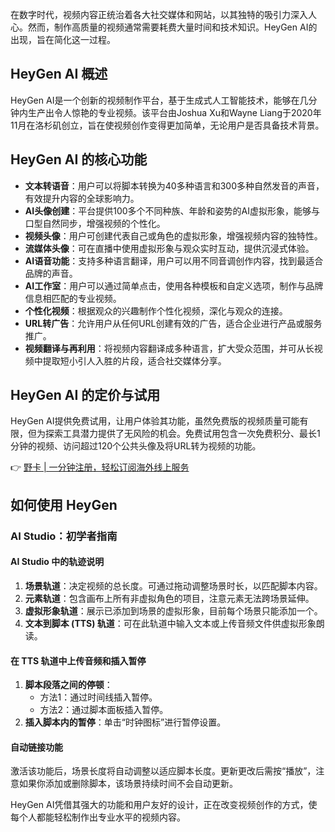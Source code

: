 在数字时代，视频内容正统治着各大社交媒体和网站，以其独特的吸引力深入人心。然而，制作高质量的视频通常需要耗费大量时间和技术知识。HeyGen AI的出现，旨在简化这一过程。

## HeyGen AI 概述

HeyGen AI是一个创新的视频制作平台，基于生成式人工智能技术，能够在几分钟内生产出令人惊艳的专业视频。该平台由Joshua Xu和Wayne Liang于2020年11月在洛杉矶创立，旨在使视频创作变得更加简单，无论用户是否具备技术背景。

## HeyGen AI 的核心功能

- **文本转语音**：用户可以将脚本转换为40多种语言和300多种自然发音的声音，有效提升内容的全球影响力。
- **AI头像创建**：平台提供100多个不同种族、年龄和姿势的AI虚拟形象，能够与口型自然同步，增强视频的个性化。
- **视频头像**：用户可创建代表自己或角色的虚拟形象，增强视频内容的独特性。
- **流媒体头像**：可在直播中使用虚拟形象与观众实时互动，提供沉浸式体验。
- **AI语音功能**：支持多种语言翻译，用户可以用不同音调创作内容，找到最适合品牌的声音。
- **AI工作室**：用户可以通过简单点击，使用各种模板和自定义选项，制作与品牌信息相匹配的专业视频。
- **个性化视频**：根据观众的兴趣制作个性化视频，深化与观众的连接。
- **URL转广告**：允许用户从任何URL创建有效的广告，适合企业进行产品或服务推广。
- **视频翻译与再利用**：将视频内容翻译成多种语言，扩大受众范围，并可从长视频中提取短小引人入胜的片段，适合社交媒体分享。

## HeyGen AI 的定价与试用

HeyGen AI提供免费试用，让用户体验其功能，虽然免费版的视频质量可能有限，但为探索工具潜力提供了无风险的机会。免费试用包含一次免费积分、最长1分钟的视频、访问超过120个公共头像及将URL转为视频的功能。

👉 [野卡 | 一分钟注册，轻松订阅海外线上服务](https://bit.ly/bewildcard)

## 如何使用 HeyGen

### AI Studio：初学者指南

#### AI Studio 中的轨迹说明

1. **场景轨道**：决定视频的总长度。可通过拖动调整场景时长，以匹配脚本内容。
2. **元素轨道**：包含画布上所有非虚拟角色的项目，注意元素无法跨场景延伸。
3. **虚拟形象轨道**：展示已添加到场景的虚拟形象，目前每个场景只能添加一个。
4. **文本到脚本 (TTS) 轨道**：可在此轨道中输入文本或上传音频文件供虚拟形象朗读。

#### 在 TTS 轨道中上传音频和插入暂停

1. **脚本段落之间的停顿**：
   - 方法1：通过时间线插入暂停。
   - 方法2：通过脚本面板插入暂停。
2. **插入脚本内的暂停**：单击“时钟图标”进行暂停设置。

#### 自动链接功能

激活该功能后，场景长度将自动调整以适应脚本长度。更新更改后需按“播放”，注意如果你添加或删除脚本，该场景持续时间不会自动更新。

HeyGen AI凭借其强大的功能和用户友好的设计，正在改变视频创作的方式，使每个人都能轻松制作出专业水平的视频内容。